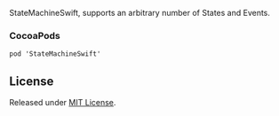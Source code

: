 StateMachineSwift, supports an arbitrary number of States and Events.

### CocoaPods

```
pod 'StateMachineSwift'
```



## License
Released under [MIT License](LICENSE).